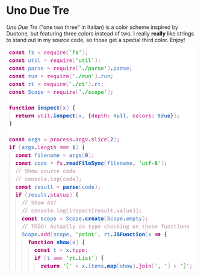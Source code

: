 # Uno Due Tre

*Uno Due Tre* ("one two three" in Italian) is a color scheme inspired by Duotone, but featuring three colors instead of two. I really **really** like strings to stand out in my source code, so those get a special third color. Enjoy!

![screenshot](screenshot.png)
